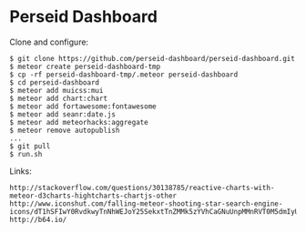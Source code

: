 Perseid Dashboard
======================

Clone and configure:

    $ git clone https://github.com/perseid-dashboard/perseid-dashboard.git
    $ meteor create perseid-dashboard-tmp
    $ cp -rf perseid-dashboard-tmp/.meteor perseid-dashboard
    $ cd perseid-dashboard
    $ meteor add muicss:mui
    $ meteor add chart:chart
    $ meteor add fortawesome:fontawesome
    $ meteor add seanr:date.js
    $ meteor add meteorhacks:aggregate
    $ meteor remove autopublish
    ...
    $ git pull
    $ run.sh

Links:

    http://stackoverflow.com/questions/30138785/reactive-charts-with-meteor-d3charts-hightcharts-chartjs-other
    http://www.iconshut.com/falling-meteor-shooting-star-search-engine-icons/dT1hSFIwY0RvdkwyTnNhWEJoY25SekxtTnZMMk5zYVhCaGNuUnpMMnRVT0M5dmIyUXZhMVE0YjI5a1FYaGpMbkJ1Wnd8dXI9aHR0cDovL2NsaXBhcnRzLmNvL3Nob290aW5nLXN0YXItaWNvbnx3PTUxMnxoPTUxMnx0PXBuZ3w/
    http://b64.io/

